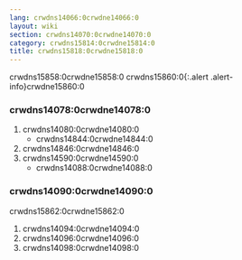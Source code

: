 ```yaml
---
lang: crwdns14066:0crwdne14066:0
layout: wiki
section: crwdns14070:0crwdne14070:0
category: crwdns15814:0crwdne15814:0
title: crwdns15818:0crwdne15818:0
---
```


crwdns15858:0crwdne15858:0
crwdns15860:0{:.alert .alert-info}crwdne15860:0

### crwdns14078:0crwdne14078:0
1. crwdns14080:0crwdne14080:0
   - crwdns14844:0crwdne14844:0
1. crwdns14846:0crwdne14846:0
1. crwdns14590:0crwdne14590:0
   - crwdns14088:0crwdne14088:0

### crwdns14090:0crwdne14090:0

crwdns15862:0crwdne15862:0

1. crwdns14094:0crwdne14094:0
1. crwdns14096:0crwdne14096:0
1. crwdns14098:0crwdne14098:0
